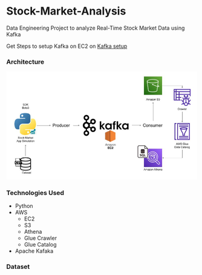 # Stock-Market-Analysis
Data Engineering Project to analyze Real-Time Stock Market Data using Kafka

Get Steps to setup Kafka on EC2 on [Kafka setup](./Setup-Kafka.txt)

### Architecture

![Architecture](./media/Architecture.jpg)


### Technologies Used
 - Python
 - AWS
   - EC2
    - S3
    - Athena
    - Glue Crawler
    - Glue Catalog
 - Apache Kafaka
 
 ### Dataset
 
